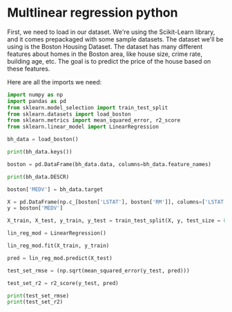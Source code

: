 # Multlinear regression python

First, we need to load in our dataset. We're using the Scikit-Learn library, and it comes prepackaged with some sample datasets. The dataset we'll be using is the Boston Housing Dataset. The dataset has many different features about homes in the Boston area, like house size, crime rate, building age, etc. The goal is to predict the price of the house based on these features.

Here are all the imports we need:

```python
import numpy as np
import pandas as pd
from sklearn.model_selection import train_test_split
from sklearn.datasets import load_boston
from sklearn.metrics import mean_squared_error, r2_score
from sklearn.linear_model import LinearRegression

bh_data = load_boston()

print(bh_data.keys())

boston = pd.DataFrame(bh_data.data, columns=bh_data.feature_names)

print(bh_data.DESCR)

boston['MEDV'] = bh_data.target

X = pd.DataFrame(np.c_[boston['LSTAT'], boston['RM']], columns=['LSTAT','RM'])
y = boston['MEDV']

X_train, X_test, y_train, y_test = train_test_split(X, y, test_size = 0.2, random_state=9)

lin_reg_mod = LinearRegression()

lin_reg_mod.fit(X_train, y_train)

pred = lin_reg_mod.predict(X_test)

test_set_rmse = (np.sqrt(mean_squared_error(y_test, pred)))

test_set_r2 = r2_score(y_test, pred)

print(test_set_rmse)
print(test_set_r2)
```

